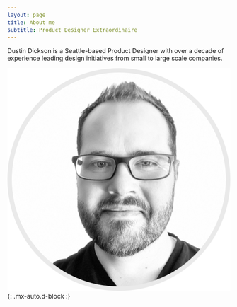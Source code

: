 ```yaml
---
layout: page
title: About me
subtitle: Product Designer Extraordinaire
---
```


Dustin Dickson is a Seattle-based Product Designer with over a decade of experience leading design initiatives from small to large scale companies.

![Dustin](/assets/img/profile-picture.png){: .mx-auto.d-block :}